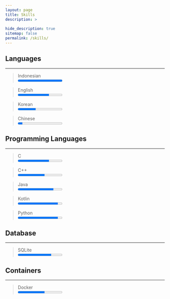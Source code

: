 ```yaml
---
layout: page
title: Skills
description: >
  
hide_description: true
sitemap: false
permalink: /skills/
---
```


## Languages
----
> Indonesian
> <br>
> <progress value="100" max="100"></progress>

> English
> <br>
> <progress value="70" max="100"></progress>

> Korean
> <br>
> <progress value="40" max="100"></progress>

> Chinese
> <br>
> <progress value="10" max="100"></progress>


## Programming Languages
----
> C
> <br>
> <progress value="70" max="100"></progress>

> C++
> <br>
> <progress value="60" max="100"></progress>

> Java
> <br>
> <progress value="80" max="100"></progress>

> Kotlin
> <br>
> <progress value="90" max="100"></progress>

> Python
> <br>
> <progress value="90" max="100"></progress>


## Database
----
> SQLite
> <br>
> <progress value="75" max="100"></progress>


## Containers
---
> Docker
> <br>
> <progress value="60" max="100"></progress>